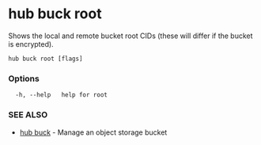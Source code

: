 # hub buck root

Shows the local and remote bucket root CIDs (these will differ if the bucket is encrypted).

```
hub buck root [flags]
```

### Options

```
  -h, --help   help for root
```

### SEE ALSO

* [hub buck](hub_buck.md)	 - Manage an object storage bucket
